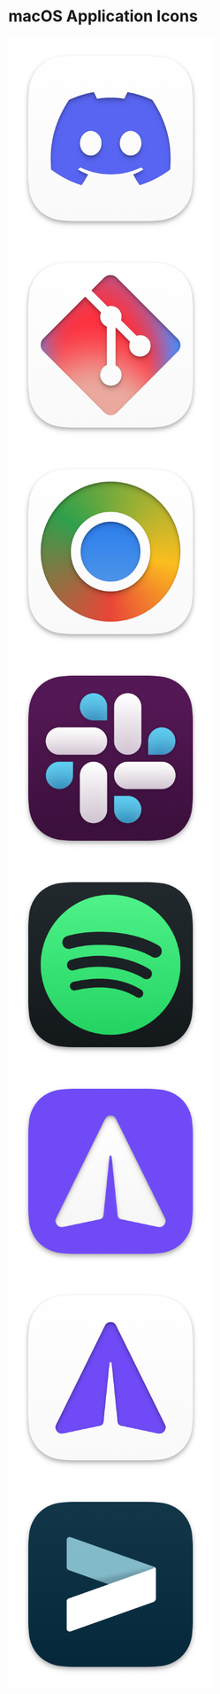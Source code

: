 # macOS Application Icons
<img src='pngs/Discord.png' width='370'>
<img src='pngs/Github.png' width='370'>
<img src='pngs/Google Chrome.png' width='370'>
<img src='pngs/Slack.png' width='370'>
<img src='pngs/Spotify.png' width='370'>
<img src='pngs/Telegram 2.png' width='370'>
<img src='pngs/Telegram.png' width='370'>
<img src='pngs/iTerm.png' width='370'>
